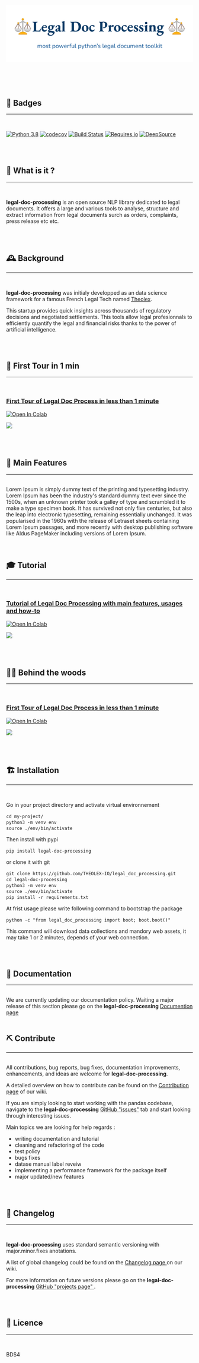 
<img src="./images/legaldoc_banner.svg"><br>
<h1 style="display:none" >Legal-doc-processing : powerful Python legal document toolkit
</h1>


<br>
<br>
<br>


## 🥇 Badges  
**********************
<br>

[![Python 3.8](https://img.shields.io/badge/python-3.8-blue.svg)](https://www.python.org/downloads/release/python-380/)
[![codecov](https://codecov.io/gh/THEOLEX-IO/legal_doc_processing/branch/master/graph/badge.svg)](https://codecov.io/gh/THEOLEX-IO/legal_doc_processing)
[![Build Status](https://travis-ci.org/mtchavez/python-package-boilerplate.png?branch=master)](https://travis-ci.org/mtchavez/python-package-boilerplate)
[![Requires.io](https://requires.io/github/mtchavez/python-package-boilerplate/requirements.svg?branch=master)](https://requires.io/github/mtchavez/python-package-boilerplate/requirements?branch=master)
[![DeepSource](https://deepsource.io/gh/THEOLEX-IO/legal_doc_processing.svg/?label=active+issues&show_trend=true)](https://deepsource.io/gh/THEOLEX-IO/legal_doc_processing/?ref=repository-badge)

<br>
<br>


## 🔎 What is it ? 
**********************
<br>

**legal-doc-processing** is an open source NLP library dedicated to legal documents. It offers a large and various tools to analyse, structure and extract information from legal documents surch as orders, complaints, press release etc etc.

<br>
<br>

## 🕰️ Background 
**********************
<br>

**legal-doc-processing** was initialy developped as an data science framework for a famous French Legal Tech named <a href="https://www.theolex.io/">  Theolex</a>. 

This startup provides quick insights across thousands of regulatory decisions and negotiated settlements. This tools allow legal profesionnals to efficiently quantify the legal and financial risks thanks to the power of artificial intelligence.

<br>
<br>

## 🏁 First Tour in 1 min 
********************************************
<br>

### [First Tour of Legal Doc Process in less than 1 minute](https://colab.research.google.com/github/THEOLEX-IO/legal_doc_processing/blob/master/notebooks/first_tour.ipynb)

[![Open In Colab](https://colab.research.google.com/assets/colab-badge.svg)](https://colab.research.google.com/github/THEOLEX-IO/legal_doc_processing/blob/master/notebooks/first_tour.ipynb) 

<a href="https://colab.research.google.com/github/THEOLEX-IO/legal_doc_processing/blob/master/notebooks/first_tour.ipynb">  <img src="./images/first_tour.gif"><br></a>

<br>
<br>

## 🌟 Main Features
**********************

<br>
Lorem Ipsum is simply dummy text of the printing and typesetting industry. Lorem Ipsum has been the industry's standard dummy text ever since the 1500s, when an unknown printer took a galley of type and scrambled it to make a type specimen book. It has survived not only five centuries, but also the leap into electronic typesetting, remaining essentially unchanged. It was popularised in the 1960s with the release of Letraset sheets containing Lorem Ipsum passages, and more recently with desktop publishing software like Aldus PageMaker including versions of Lorem Ipsum.

<br>
<br>
<br>


## 🎓 Tutorial 
**********************
<br>

### [Tutorial of Legal Doc Processing with main features, usages and how-to](https://colab.research.google.com/github/THEOLEX-IO/legal_doc_processing/blob/master/notebooks/tutorial.ipynb)

[![Open In Colab](https://colab.research.google.com/assets/colab-badge.svg)](https://colab.research.google.com/github/THEOLEX-IO/legal_doc_processing/blob/master/notebooks/tutorial.ipynb) 

<a href="https://colab.research.google.com/github/THEOLEX-IO/legal_doc_processing/blob/master/notebooks/tutorial.ipynb">  <img src="./images/first_tour.gif"><br></a>

<br>
<br>

## 👨‍🔧 Behind the woods 
*********************************
<br>

### [First Tour of Legal Doc Process in less than 1 minute](https://colab.research.google.com/github/THEOLEX-IO/legal_doc_processing/blob/master/notebooks/first_tour.ipynb)

[![Open In Colab](https://colab.research.google.com/assets/colab-badge.svg)](https://colab.research.google.com/github/THEOLEX-IO/legal_doc_processing/blob/master/notebooks/first_tour.ipynb) 

<a href="https://colab.research.google.com/github/THEOLEX-IO/legal_doc_processing/blob/master/notebooks/first_tour.ipynb">  <img src="./images/first_tour.png"><br></a>

<br>
<br>


## 🏗️ Installation
**********************
<br>

Go in your project directory and activate virtual environnement
```
cd my-project/
python3 -m venv env
source ./env/bin/activate
```

Then install with pypi
```
pip install legal-doc-processing
```

or clone it with git 
```
git clone https://github.com/THEOLEX-IO/legal_doc_processing.git
cd legal-doc-processing
python3 -m venv env
source ./env/bin/activate
pip install -r requirements.txt
```

At frist usage please write following command to bootstrap the package
```
python -c "from legal_doc_processing import boot; boot.boot()"
```
This command will download data collections and mandory web assets, it may take 1 or 2 minutes, depends of your web connection.

<br>
<br>


## 📕 Documentation 
**********************

<br>
We are currently updating our documentation policy. Waiting a major release of this section please go on the <strong>legal-doc-processing</strong> <a href=https://github.com/THEOLEX-IO/legal_doc_processing/wiki> Documention page</a>

<br>
<br>

## ⛏️ Contribute
**********************
<br>
All contributions, bug reports, bug fixes, documentation improvements, enhancements, and ideas are welcome for <strong>legal-doc-processing</strong>.

A detailed overview on how to contribute can be found on the <a href=https://github.com/THEOLEX-IO/legal_doc_processing/wiki/changelog>Contribution page</a> of our wiki.

If you are simply looking to start working with the pandas codebase, navigate to the <strong>legal-doc-processing</strong> <a href=https://github.com/THEOLEX-IO/legal_doc_processing/issues>GitHub "issues"</a> tab and start looking through interesting issues.

Main topics we are looking for help regards : 
- writing documentation and tutorial
- cleaning and refactoring of the code
- test policy
- bugs fixes
- datase manual label reveiw
- implementing a performance framework for the package itself
- major updated/new features 

<br>
<br>


## 📜 Changelog
**********************
<br>

<strong>legal-doc-processing</strong> uses standard semantic versioning with major.minor.fixes anotations. 

A list of global changelog could be found on the <a href=https://github.com/THEOLEX-IO/legal_doc_processing/wiki/changelog>Changelog page </a> on our wiki.

For more information on future versions please go on the <strong>legal-doc-processing</strong> <a href=https://github.com/THEOLEX-IO/legal_doc_processing/projects>GitHub "projects page" </a>.

<br>
<br>

## 🔏 Licence
**********************
<br>

BDS4
<br>
<br>
